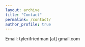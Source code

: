```yaml
---
layout: archive
title: "Contact"
permalink: /contact/
author_profile: true
---
```


Email: tylerifriedman [at] gmail.com
